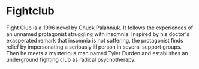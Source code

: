 # Fightclub

Fight Club is a 1996 novel by Chuck Palahniuk. It follows the experiences of an unnamed protagonist struggling with insomnia. Inspired by his doctor's exasperated remark that insomnia is not suffering, the protagonist finds relief by impersonating a seriously ill person in several support groups. Then he meets a mysterious man named Tyler Durden and establishes an underground fighting club as radical psychotherapy.

